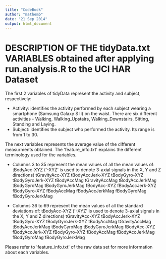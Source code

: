 ```yaml
---
title: "CodeBook"
author: "mathemb"
date: "21 Sep 2014"
output: html_document
---
```


DESCRIPTION OF THE tidyData.txt VARIABLES obtained after applying run.analysis.R to the UCI HAR Dataset
=======================================================================================================

The first 2 variables of tidyData represent the activity and subject, respectively:

- Activity: identifies the activity performed by each subject wearing a smartphone (Samsung Galaxy S II) on the waist. There are six different activities - Walking, Walking_Upstairs, Walking_Downstairs, Sitting, Standing and Laying.
- Subject: identifies the subject who performed the activity. Its range is from 1 to 30.

The next variables represents the average value of the different measurments obtained. The 'feature_info.txt' explains the different terminology used for the variables. 

 - Columns 3 to 35 represent the mean values of all the mean values of:
tBodyAcc-XYZ           ('-XYZ' is used to denote 3-axial signals in the X, Y and Z directions)
tGravityAcc-XYZ
tBodyAccJerk-XYZ
tBodyGyro-XYZ
tBodyGyroJerk-XYZ
tBodyAccMag
tGravityAccMag
tBodyAccJerkMag
tBodyGyroMag
tBodyGyroJerkMag
fBodyAcc-XYZ
fBodyAccJerk-XYZ
fBodyGyro-XYZ
fBodyAccMag
fBodyAccJerkMag
fBodyGyroMag
fBodyGyroJerkMag

- Columns 36 to 69 represent the mean values of all the standard deviations of:
tBodyAcc-XYZ          ('-XYZ' is used to denote 3-axial signals in the X, Y and Z directions)
tGravityAcc-XYZ
tBodyAccJerk-XYZ
tBodyGyro-XYZ
tBodyGyroJerk-XYZ
tBodyAccMag
tGravityAccMag
tBodyAccJerkMag
tBodyGyroMag
tBodyGyroJerkMag
fBodyAcc-XYZ
fBodyAccJerk-XYZ
fBodyGyro-XYZ
fBodyAccMag
fBodyAccJerkMag
fBodyGyroMag
fBodyGyroJerkMag

Please refer to 'feature_info.txt' of the raw data set for more information about each variables.
